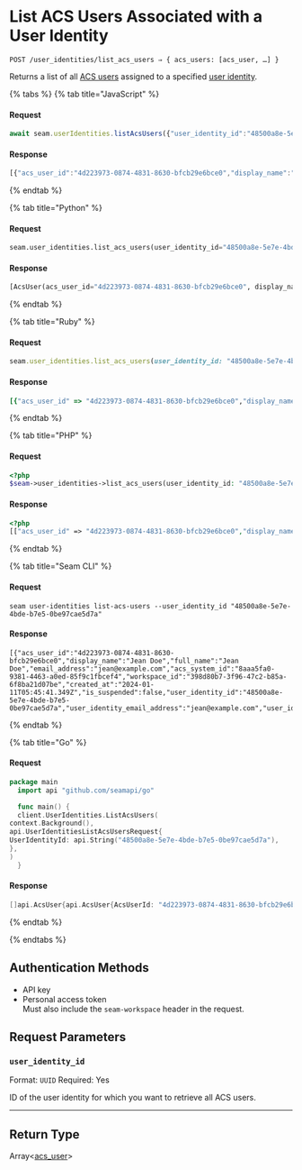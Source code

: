 # List ACS Users Associated with a User Identity

```
POST /user_identities/list_acs_users ⇒ { acs_users: [acs_user, …] }
```

Returns a list of all [ACS users](https://docs.seam.co/latest/capability-guides/access-systems/user-management) assigned to a specified [user identity](https://docs.seam.co/latest/capability-guides/mobile-access-in-development/managing-mobile-app-user-accounts-with-user-identities#what-is-a-user-identity).

{% tabs %}
{% tab title="JavaScript" %}
#### Request

```javascript
await seam.userIdentities.listAcsUsers({"user_identity_id":"48500a8e-5e7e-4bde-b7e5-0be97cae5d7a"})
```

#### Response

```javascript
[{"acs_user_id":"4d223973-0874-4831-8630-bfcb29e6bce0","display_name":"Jean Doe","full_name":"Jean Doe","email_address":"jean@example.com","acs_system_id":"8aaa5fa0-9381-4463-a0ed-85f9c1fbcef4","workspace_id":"398d80b7-3f96-47c2-b85a-6f8ba21d07be","created_at":"2024-01-11T05:45:41.349Z","is_suspended":false,"user_identity_id":"48500a8e-5e7e-4bde-b7e5-0be97cae5d7a","user_identity_email_address":"jean@example.com","user_identity_phone_number":"+15555550110"}]
```
{% endtab %}

{% tab title="Python" %}
#### Request

```python
seam.user_identities.list_acs_users(user_identity_id="48500a8e-5e7e-4bde-b7e5-0be97cae5d7a")
```

#### Response

```python
[AcsUser(acs_user_id="4d223973-0874-4831-8630-bfcb29e6bce0", display_name="Jean Doe", full_name="Jean Doe", email_address="jean@example.com", acs_system_id="8aaa5fa0-9381-4463-a0ed-85f9c1fbcef4", workspace_id="398d80b7-3f96-47c2-b85a-6f8ba21d07be", created_at="2024-01-11T05:45:41.349Z", is_suspended=false, user_identity_id="48500a8e-5e7e-4bde-b7e5-0be97cae5d7a", user_identity_email_address="jean@example.com", user_identity_phone_number="+15555550110")]
```
{% endtab %}

{% tab title="Ruby" %}
#### Request

```ruby
seam.user_identities.list_acs_users(user_identity_id: "48500a8e-5e7e-4bde-b7e5-0be97cae5d7a")
```

#### Response

```ruby
[{"acs_user_id" => "4d223973-0874-4831-8630-bfcb29e6bce0","display_name" => "Jean Doe","full_name" => "Jean Doe","email_address" => "jean@example.com","acs_system_id" => "8aaa5fa0-9381-4463-a0ed-85f9c1fbcef4","workspace_id" => "398d80b7-3f96-47c2-b85a-6f8ba21d07be","created_at" => "2024-01-11T05:45:41.349Z","is_suspended" => false,"user_identity_id" => "48500a8e-5e7e-4bde-b7e5-0be97cae5d7a","user_identity_email_address" => "jean@example.com","user_identity_phone_number" => "+15555550110"}]
```
{% endtab %}

{% tab title="PHP" %}
#### Request

```php
<?php
$seam->user_identities->list_acs_users(user_identity_id: "48500a8e-5e7e-4bde-b7e5-0be97cae5d7a")
```

#### Response

```php
<?php
[["acs_user_id" => "4d223973-0874-4831-8630-bfcb29e6bce0","display_name" => "Jean Doe","full_name" => "Jean Doe","email_address" => "jean@example.com","acs_system_id" => "8aaa5fa0-9381-4463-a0ed-85f9c1fbcef4","workspace_id" => "398d80b7-3f96-47c2-b85a-6f8ba21d07be","created_at" => "2024-01-11T05:45:41.349Z","is_suspended" => false,"user_identity_id" => "48500a8e-5e7e-4bde-b7e5-0be97cae5d7a","user_identity_email_address" => "jean@example.com","user_identity_phone_number" => "+15555550110"]]
```
{% endtab %}

{% tab title="Seam CLI" %}
#### Request

```seam_cli
seam user-identities list-acs-users --user_identity_id "48500a8e-5e7e-4bde-b7e5-0be97cae5d7a"
```

#### Response

```seam_cli
[{"acs_user_id":"4d223973-0874-4831-8630-bfcb29e6bce0","display_name":"Jean Doe","full_name":"Jean Doe","email_address":"jean@example.com","acs_system_id":"8aaa5fa0-9381-4463-a0ed-85f9c1fbcef4","workspace_id":"398d80b7-3f96-47c2-b85a-6f8ba21d07be","created_at":"2024-01-11T05:45:41.349Z","is_suspended":false,"user_identity_id":"48500a8e-5e7e-4bde-b7e5-0be97cae5d7a","user_identity_email_address":"jean@example.com","user_identity_phone_number":"+15555550110"}]
```
{% endtab %}

{% tab title="Go" %}
#### Request

```go
package main
  import api "github.com/seamapi/go"

  func main() {
  client.UserIdentities.ListAcsUsers(
context.Background(),
api.UserIdentitiesListAcsUsersRequest{
UserIdentityId: api.String("48500a8e-5e7e-4bde-b7e5-0be97cae5d7a"),
},
)
  }
```

#### Response

```go
[]api.AcsUser{api.AcsUser{AcsUserId: "4d223973-0874-4831-8630-bfcb29e6bce0", DisplayName: "Jean Doe", FullName: "Jean Doe", EmailAddress: "jean@example.com", AcsSystemId: "8aaa5fa0-9381-4463-a0ed-85f9c1fbcef4", WorkspaceId: "398d80b7-3f96-47c2-b85a-6f8ba21d07be", CreatedAt: "2024-01-11T05:45:41.349Z", IsSuspended: false, UserIdentityId: "48500a8e-5e7e-4bde-b7e5-0be97cae5d7a", UserIdentityEmailAddress: "jean@example.com", UserIdentityPhoneNumber: "+15555550110"}}
```
{% endtab %}

{% endtabs %}

## Authentication Methods

- API key
- Personal access token
  <br>Must also include the `seam-workspace` header in the request.

## Request Parameters

### `user_identity_id`

Format: `UUID`
Required: Yes

ID of the user identity for which you want to retrieve all ACS users.

***

## Return Type

Array<[acs\_user](./)>
